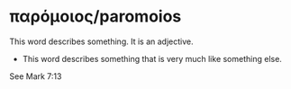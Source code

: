 # παρόμοιος/paromoios

This word describes something. It is an adjective. 

* This word describes something that is very much like something else.

See Mark 7:13
